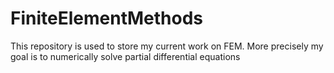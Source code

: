 # FiniteElementMethods
This repository is used to store my current work on FEM. More precisely my goal is to numerically solve partial differential equations
